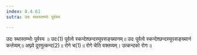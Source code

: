 ```yaml
---
index: 8.4.61
sutra: उदः स्थास्तम्भोः पूर्वस्य

---
```

उदः स्थास्तम्भोः पूर्वस्य ॥ उदः(1) पूर्वत्वे स्कन्देश्छन्दस्युपसङ्ख्यानम्॥ उदः पूर्वत्वे स्कन्देश्छन्दस्युपसङ्ख्यानं कर्त्तव्यम्॥ अघ्न्ये दूरमुत्कन्द(2)॥ रोगे च(1)॥ रोगे चेति वक्तव्यम्। उत्कन्दको रोगः॥